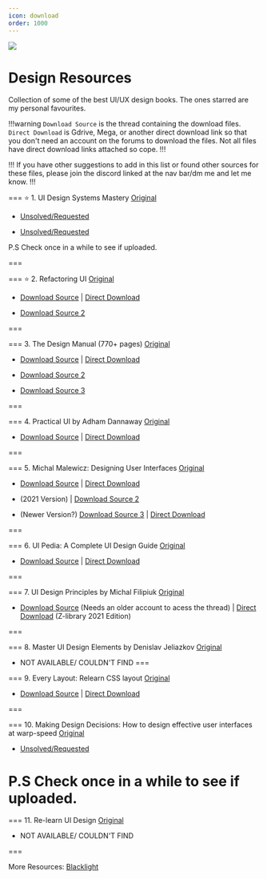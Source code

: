 ```yaml
---
icon: download
order: 1000
---
```

![](../static/designres.png)

# Design Resources

Collection of some of the best UI/UX design books. The ones starred are my personal favourites.

!!!warning `Download Source` is the thread containing the download files. `Direct Download` is Gdrive, Mega, or another direct download link so that you don't need an account on the forums to download the files.
Not all files have direct download links attached so cope.
!!!

!!!
If you have other suggestions to add in this list or found other sources for these files, please join the discord linked at the nav bar/dm me and let me know. 
!!!

=== :star: 1. UI Design Systems Mastery
[Original](https://marinabudarina.gumroad.com/l/mhazm)

- [Unsolved/Requested](https://freesoff.com/t/systems-mastery-ui-design/415409)  

- [Unsolved/Requested](https://tutflix.org/threads/ultimate-ui-design-systems-mastery-ebook.52580) 

P.S Check once in a while to see if uploaded.

===

=== :star: 2. Refactoring UI 
[Original](https://www.refactoringui.com/)

- [Download Source](https://babia.to/threads/refactoring-ui-%E2%80%93-complete-package-video.22252/page-3#post-1044765) | [Direct Download](https://drive.google.com/drive/folders/1jX2erT8YLoWB6GwTpIgqclp5Oefj2i37) 

- [Download Source 2](https://www.psdly.com/refactoring-ui-complete-package)

===

=== 3. The Design Manual (770+ pages) 
[Original](https://uiadrian.gumroad.com/l/design-manual?layout=profile)

- [Download Source](https://babia.to/threads/req-the-design-manual-770-pages-and-free-bonuses.76449/page-2) | [Direct Download]()

- [Download Source 2](https://babia.to/threads/the-design-manual-770-pages-or-android-guide-250-just-needed-the-pdf.71708/)
 
- [Download Source 3](https://tutflix.org/resources/ebook-the-ui-professionals-design-manual-600-pages-and-free-bonuses.7967/)

===

=== 4. Practical UI by Adham Dannaway 
[Original](https://www.practical-ui.com/)

- [Download Source](https://tutflix.org/resources/ebook-practical-ui-user-interface-design-book.9575/) | [Direct Download](https://mega.nz/file/kXYQlLAT#UnH00UCYrlFx9FL-Y8t2BZmOguI218skPqA0XUnpmJY)

===

=== 5. Michal Malewicz: Designing User Interfaces 
[Original](https://www.designingui.com/)

- [Download Source](https://freesoff.com/t/designing-user-interfaces-hype4academy/356492) | [Direct Download](https://drive.google.com/drive/folders/1feJUT_YLGwdxINxmydtothvXzFBjl8m8)

- (2021 Version) | [Download Source 2](https://tutflix.org/resources/ebook-designing-ui-designing-user-interfaces-2021.4117/) 

- (Newer Version?) [Download Source 3](https://www.wsodownloads.in/michal-malewicz-hype4-academy-designing-user-interfaces/) | [Direct Download](https://mega.nz/folder/f1dg1aLa#Ze6DqzA3WtKjpQ8K5kNFqQ)

===

=== 6. UI Pedia: A Complete UI Design Guide 
[Original](https://ui-pedia.com/)

- [Download Source](https://tutflix.org/resources/ui-pedia-a-complete-ui-design-guide.9641/) | [Direct Download](https://www.mediafire.com/file/rpfblp2oe2ukcim/UI_Pedia.zip/file)

===

=== 7. UI Design Principles by Michal Filipiuk 
[Original](https://michaelfilipiuk.gumroad.com/l/uiguide)

- [Download Source](https://babia.to/threads/ebook-ui-design-principles-by-michael-filipiuk.63612/) (Needs an older account to acess the thread) | [Direct Download](https://pixeldrain.com/u/jPUNjM4w )  (Z-library 2021 Edition)

===

=== 8. Master UI Design Elements by Denislav Jeliazkov 
[Original](https://www.masteruibook.com/) 

- NOT AVAILABLE/ COULDN'T FIND
===

=== 9. Every Layout: Relearn CSS layout 
[Original](https://every-layout.dev/)

- [Download Source](https://babia.to/threads/every-layout-relearn-css-layout.75328/) | [Direct Download](https://send.cm/d/HHwB)


===

=== 10. Making Design Decisions: How to design effective user interfaces at warp-speed 
[Original](https://uidecisions.com/l/workbook)

- [Unsolved/Requested](https://tutflix.org/threads/making-design-decisions-how-to-design-effective-user-interfaces-at-warp-speed-pdf.53684/)

P.S Check once in a while to see if uploaded.
===

=== 11. Re-learn UI Design 
[Original](https://salimdabanca.gumroad.com/l/re-learn-ui-design-ebook)

- NOT AVAILABLE/ COULDN'T FIND

=== 

More Resources: [Blacklight](https://backlight.dev/mastery/)

